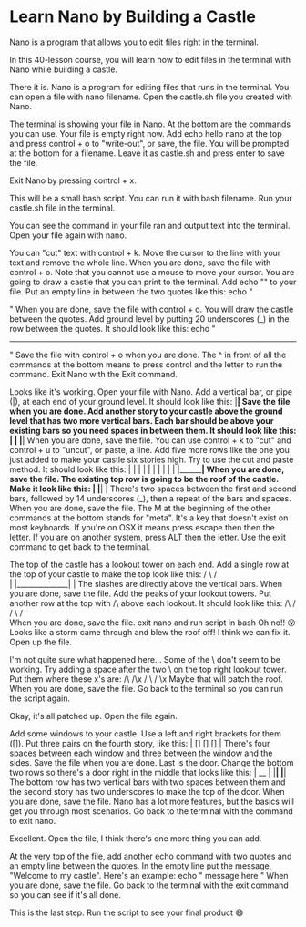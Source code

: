 # Learn Nano by Building a Castle

Nano is a program that allows you to edit files right in the terminal.

In this 40-lesson course, you will learn how to edit files in the terminal with Nano while building a castle.


There it is. Nano is a program for editing files that runs in the terminal. You can open a file with nano filename. Open the castle.sh file you created with Nano.

The terminal is showing your file in Nano. At the bottom are the commands you can use. Your file is empty right now. Add echo hello nano at the top and press control + o to "write-out", or save, the file. You will be prompted at the bottom for a filename. Leave it as castle.sh and press enter to save the file.

Exit Nano by pressing control + x.

This will be a small bash script. You can run it with bash filename. Run your castle.sh file in the terminal.

You can see the command in your file ran and output text into the terminal. Open your file again with nano.


You can "cut" text with control + k. Move the cursor to the line with your text and remove the whole line. When you are done, save the file with control + o. Note that you cannot use a mouse to move your cursor.
You are going to draw a castle that you can print to the terminal. Add echo "" to your file. Put an empty line in between the two quotes like this:
echo "

"
When you are done, save the file with control + o.
You will draw the castle between the quotes. Add ground level by putting 20 underscores (_) in the row between the quotes. It should look like this:
echo "
____________________
"
Save the file with control + o when you are done.
The ^ in front of all the commands at the bottom means to press control and the letter to run the command. Exit Nano with the Exit command.


Looks like it's working. Open your file with Nano.
Add a vertical bar, or pipe (|), at each end of your ground level. It should look like this:
|____________________|
Save the file when you are done.
Add another story to your castle above the ground level that has two more vertical bars. Each bar should be above your existing bars so you need spaces in between them. It should look like this:
|                    |
|____________________|
When you are done, save the file.
You can use control + k to "cut" and control + u to "uncut", or paste, a line. Add five more rows like the one you just added to make your castle six stories high. Try to use the cut and paste method. It should look like this:
|                    |
|                    |
|                    |
|                    |
|                    |
|____________________|
When you are done, save the file.
The existing top row is going to be the roof of the castle. Make it look like this:
|  |______________|  |
There's two spaces between the first and second bars, followed by 14 underscores (_), then a repeat of the bars and spaces. When you are done, save the file.
The M at the beginning of the other commands at the bottom stands for "meta". It's a key that doesn't exist on most keyboards. If you're on OSX it means press escape then then the letter. If you are on another system, press ALT then the letter. Use the exit command to get back to the terminal.

The top of the castle has a lookout tower on each end. Add a single row at the top of your castle to make the top look like this:
/  \              /  \
|  |______________|  |
The slashes are directly above the vertical bars. When you are done, save the file.
Add the peaks of your lookout towers. Put another row at the top with /\ above each lookout. It should look like this:
 /\                /\
/  \              /  \
When you are done, save the file.
exit nano and run script in bash
Oh no!! 😮 Looks like a storm came through and blew the roof off! I think we can fix it. Open up the file.

I'm not quite sure what happened here... Some of the \ don't seem to be working. Try adding a space after the two \ on the top right lookout tower. Put them where these x's are:
 /\                /\x
/  \              /  \x
Maybe that will patch the roof. When you are done, save the file.
Go back to the terminal so you can run the script again.

Okay, it's all patched up. Open the file again.


Add some windows to your castle. Use a left and right brackets for them ([]). Put three pairs on the fourth story, like this:
|   []    []    []   |
There's four spaces between each window and three between the window and the sides. Save the file when you are done.
Last is the door. Change the bottom two rows so there's a door right in the middle that looks like this:
|         __         |
|________|  |________|
The bottom row has two vertical bars with two spaces between them and the second story has two underscores to make the top of the door. When you are done, save the file.
Nano has a lot more features, but the basics will get you through most scenarios. Go back to the terminal with the command to exit nano.

Excellent. Open the file, I think there's one more thing you can add.

At the very top of the file, add another echo command with two quotes and an empty line between the quotes. In the empty line put the message, "Welcome to my castle". Here's an example:
echo "
message here
"
When you are done, save the file.
Go back to the terminal with the exit command so you can see if it's all done.

This is the last step. Run the script to see your final product 😄